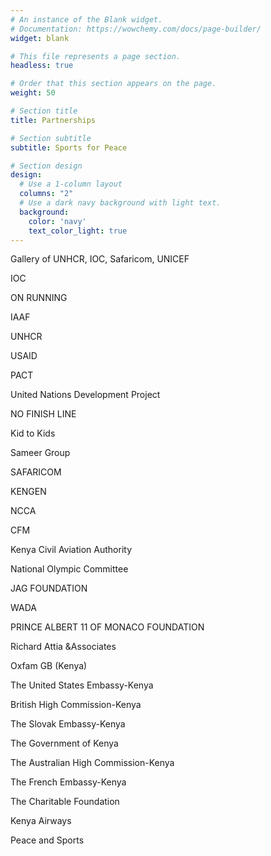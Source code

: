 ```yaml
---
# An instance of the Blank widget.
# Documentation: https://wowchemy.com/docs/page-builder/
widget: blank

# This file represents a page section.
headless: true

# Order that this section appears on the page.
weight: 50

# Section title
title: Partnerships

# Section subtitle
subtitle: Sports for Peace

# Section design
design:
  # Use a 1-column layout
  columns: "2"
  # Use a dark navy background with light text.
  background:
    color: 'navy'
    text_color_light: true
---
```


Gallery of UNHCR, IOC, Safaricom, UNICEF

IOC 


ON RUNNING


IAAF 

 


UNHCR 

 


USAID

 


PACT

 


United Nations Development Project


NO FINISH LINE 

 


Kid to Kids

 


Sameer Group

 


SAFARICOM


KENGEN 


NCCA

 


CFM

 


Kenya Civil Aviation Authority 

 


National Olympic Committee 


JAG FOUNDATION

 


WADA


PRINCE ALBERT 11 OF MONACO FOUNDATION


Richard Attia &Associates


Oxfam GB (Kenya)


The United States Embassy-Kenya


British High Commission-Kenya


The Slovak Embassy-Kenya


The Government of Kenya

 


The Australian High Commission-Kenya


The French Embassy-Kenya


The Charitable Foundation 


Kenya Airways 


Peace and Sports
